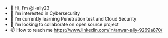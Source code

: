 - 👋 Hi, I’m @i-aliy23
- 👀 I’m interested in Cybersecurity
- 🌱 I’m currently learning Penetration test and Cloud Security
- 💞️ I’m looking to collaborate on open source project
- 📫 How to reach me https://www.linkedin.com/in/anwar-aliy-9269a870/

<!---
i-aliy23/i-aliy23 is a ✨ special ✨ repository because its `README.md` (this file) appears on your GitHub profile.
You can click the Preview link to take a look at your changes.
--->
